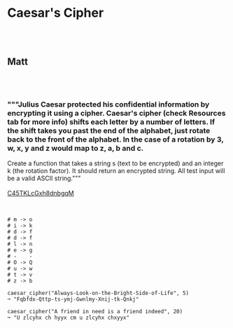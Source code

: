 # Caesar's Cipher
<br><br>
## Matt
<br><br>
### """Julius Caesar protected his confidential information by encrypting it using a cipher. Caesar's cipher (check Resources tab for more info) shifts each letter by a number of letters. If the shift takes you past the end of the alphabet, just rotate back to the front of the alphabet. In the case of a rotation by 3, w, x, y and z would map to z, a, b and c.
Create a function that takes a string s (text to be encrypted) and an integer k (the rotation factor). It should return an encrypted string.
All test input will be a valid ASCII string."""
<br><br>
[C45TKLcGxh8dnbgqM](https://edabit.com/challenge/C45TKLcGxh8dnbgqM)
<br><br>
```caesar_cipher("middle-Outz", 2) ➞ "okffng-Qwvb"

# m -> o
# i -> k
# d -> f
# d -> f
# l -> n
# e -> g
# -    -
# O -> Q
# u -> w
# t -> v
# z -> b

caesar_cipher("Always-Look-on-the-Bright-Side-of-Life", 5)
➞ "Fqbfdx-Qttp-ts-ymj-Gwnlmy-Xnij-tk-Qnkj"

caesar_cipher("A friend in need is a friend indeed", 20)
➞ "U zlcyhx ch hyyx cm u zlcyhx chxyyx"
```

<br><br>
